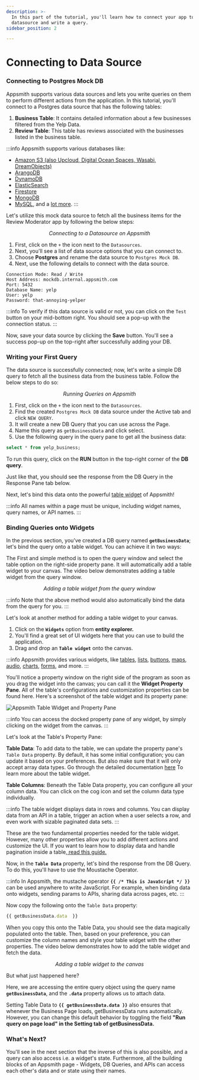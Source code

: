 ```yaml
---
description: >-
  In this part of the tutorial, you'll learn how to connect your app to a
  datasource and write a query.
sidebar_position: 2

---
```


# Connecting to Data Source

### **Connecting to Postgres Mock DB**

Appsmith supports various data sources and lets you write queries on them to perform different actions from the application. In this tutorial, you'll connect to a Postgres data source that has the following tables:

1. **Business Table**: It contains detailed information about a few businesses filtered from the Yelp Data.
2. **Review Table**: This table has reviews associated with the businesses listed in the business table.

:::info
Appsmith supports various databases like:

* [Amazon S3 (also Upcloud, Digital Ocean Spaces, Wasabi, DreamObjects)](/reference/datasources/querying-amazon-s3.md)
* [ArangoDB](/reference/datasources/querying-arango-db.md)
* [DynamoDB](/reference/datasources/querying-dynamodb.md)
* [ElasticSearch](/reference/datasources/querying-elasticsearch)
* [Firestore](/reference/datasources/querying-firestore.md)
* [MongoDB](/reference/datasources/querying-mongodb/)
* [MySQL](/reference/datasources/querying-mysql.md), and a [lot more](/reference/datasources/).
:::

Let's utilize this mock data source to fetch all the business items for the Review Moderator app by following the below steps:

<figure>
  <object data="https://www.youtube.com/embed/ZOSYloiB8ZY?autoplay=0" width='750px' height='400px'></object> 
   <figcaption align="center"><i>Connecting to a Datasource on Appsmith</i></figcaption>
</figure>

1. First, click on the `+` the icon next to the `Datasources`.
2. Next, you'll see a list of data source options that you can connect to.
3. Choose **Postgres** and rename the data source to `Postgres Mock DB`.
4. Next, use the following details to connect with the data source.

```
Connection Mode: Read / Write
Host Address: mockdb.internal.appsmith.com
Port: 5432
Database Name: yelp
User: yelp
Password: that-annoying-yelper
```

:::info
To verify if this data source is valid or not, you can click on the `Test` button on your mid-bottom right. You should see a pop-up with the connection status.
:::

Now, save your data source by clicking the **Save** button. You'll see a success pop-up on the top-right after successfully adding your DB.

### **Writing your First Query**

The data source is successfully connected; now, let's write a simple DB query to fetch all the business data from the business table. Follow the below steps to do so:

<figure>
  <object data="https://www.youtube.com/embed/QoyzrOEG5to?autoplay=0" width='750px' height='400px'></object> 
   <figcaption align="center"><i>Running Queries on Appsmith</i></figcaption>
</figure>

1. First, click on the `+` the icon next to the `Datasources`.
2. Find the created `Postgres Mock DB` data source under the Active tab and click `NEW QUERY`.
3. It will create a new DB Query that you can use across the Page.
4. Name this query as `getBusinessData` and click select.
5. Use the following query in the query pane to get all the business data:

```sql
select * from yelp_business;
```

To run this query, click on the **RUN** button in the top-right corner of the **DB query**.

Just like that, you should see the response from the DB Query in the Response Pane tab below.

Next, let's bind this data onto the powerful [table widget](/reference/widgets/table/) of Appsmith!

:::info
All names within a page must be unique, including widget names, query names, or API names.
:::

### Binding Queries onto Widgets

In the previous section, you’ve created a DB query named **`getBusinessData`**; let's bind the query onto a table widget. You can achieve it in two ways:

The First and simple method is to open the query window and select the table option on the right-side property pane. It will automatically add a table widget to your canvas. The video below demonstrates adding a table widget from the query window.

<figure>
  <object data="https://www.youtube.com/embed/XgQ9AsRdLek?autoplay=0" width='750px' height='400px'></object> 
   <figcaption align="center"><i>Adding a table widget from the query window
</i></figcaption>
</figure>

:::info
Note that the above method would also automatically bind the data from the query for you.
:::

Let's look at another method for adding a table widget to your canvas.

1. Click on the **`Widgets`** option from **entity explorer.**
2. You'll find a great set of UI widgets here that you can use to build the application.
3. Drag and drop an **`Table widget`** onto the canvas.

:::info
Appsmith provides various widgets, like [tables](/reference/widgets/table/), [lists](/reference/widgets/list.md), [buttons](/reference/widgets/button/), [maps](/reference/widgets/maps.md), [audio](/reference/widgets/audio.md), [charts](/reference/widgets/chart.md), [forms](/reference/widgets/form.md), and more.
:::

You'll notice a property window on the right side of the program as soon as you drag the widget into the canvas; you can call it the **Widget Property Pane**. All of the table's configurations and customization properties can be found here. Here's a screenshot of the table widget and its property pane:

![Appsmith Table Widget and Property Pane](/img/issue_12550_img3.png)

:::info
You can access the docked property pane of any widget, by simply clicking on the widget from the canvas.
:::

Let's look at the Table's Property Pane:

**Table Data**: To add data to the table, we can update the property pane's `Table Data` property. By default, it has some initial configuration; you can update it based on your preferences. But also make sure that it will only accept array data types. Go through the detailed documentation [here](/reference/widgets/table/) To learn more about the table widget.

**Table Columns**: Beneath the Table Data property, you can configure all your column data. You can click on the cog icon and set the column data type individually.

:::info
The table widget displays data in rows and columns. You can display data from an API in a table, trigger an action when a user selects a row, and even work with sizable paginated data sets.
:::

These are the two fundamental properties needed for the table widget. However, many other properties allow you to add different actions and customize the UI. If you want to learn how to display data and handle pagination inside a table,[ read this guide.](/core-concepts/data-access-and-binding/displaying-data-read/display-data-tables.md)

Now, in the **`Table Data`** property, let's bind the response from the DB Query. To do this, you'll have to use the Moustache Operator.

:::info
In Appsmith, the mustache operator **`{{ /* This is JavaScript */ }}`** can be used anywhere to write JavaScript. For example, when binding data onto widgets, sending params to APIs, sharing data across pages, etc.
:::

Now copy the following onto the `Table Data` property:

```javascript
{{ getBusinessData.data  }}
```

When you copy this onto the Table Data, you should see the data magically populated onto the table. Then, based on your preference, you can customize the column names and style your table widget with the other properties. The video below demonstrates how to add the table widget and fetch the data.

<figure>
  <object data="https://www.youtube.com/embed/Ys1zN2GjNGA?autoplay=0" width='750px' height='400px'></object> 
   <figcaption align="center"><i>Adding a table widget to the canvas
</i></figcaption>
</figure>

But what just happened here?

Here, we are accessing the entire query object using the query name **`getBusinessData`**, and the **`.data`** property allows us to attach data.

Setting Table Data to **`{{ getBusinessData.data }}`** also ensures that whenever the Business Page loads, getBusinessData runs automatically. However, you can change this default behavior by toggling the field **"Run query on page load" in the Setting tab of getBusinessData.**

### What's Next?

You'll see in the next section that the inverse of this is also possible, and a query can also access i.e. a widget's state. Furthermore, all the building blocks of an Appsmith page - Widgets, DB Queries, and APIs can access each other's data and or state using their names.
